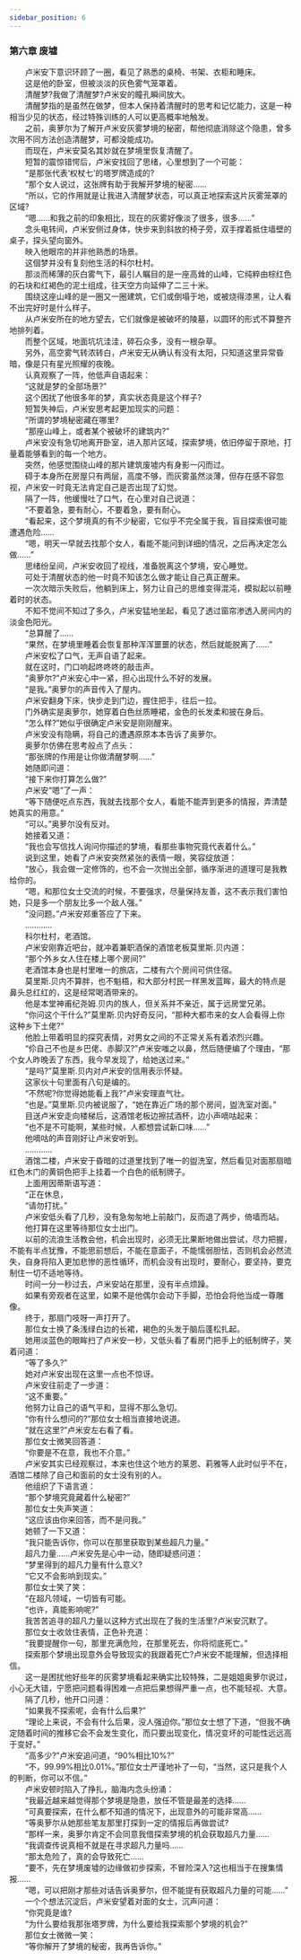 ```yaml
---
sidebar_position: 6
---
```

### 第六章  废墟  


　　卢米安下意识环顾了一圈，看见了熟悉的桌椅、书架、衣柜和睡床。  
　　这是他的卧室，但被淡淡的灰色雾气笼罩着。  
　　清醒梦?我做了清醒梦?卢米安的瞳孔瞬间放大。  
　　清醒梦指的是虽然在做梦，但本人保持着清醒时的思考和记忆能力，这是一种相当少见的状态，经过特殊训练的人可以更高概率地触发。  
　　之前，奥萝尔为了解开卢米安灰雾梦境的秘密，帮他彻底消除这个隐患，曾多次用不同方法创造清醒梦，可都没能成功。  
　　而现在，卢米安莫名其妙就在梦境里恢复清醒了。  
　　短暂的震惊错愕后，卢米安找回了思绪，心里想到了一个可能：  
　　“是那张代表‘权杖七’的塔罗牌造成的?  
　　“那个女人说过，这张牌有助于我解开梦境的秘密……  
　　“所以，它的作用就是让我进入清醒梦状态，可以真正地探索这片灰雾笼罩的区域?  
　　“嗯……和我之前的印象相比，现在的灰雾好像淡了很多，很多……”  
　　念头电转间，卢米安侧过身体，快步来到斜放的椅子旁，双手撑着抵住墙壁的桌子，探头望向窗外。  
　　映入他眼帘的并非他熟悉的场景。  
　　这個梦并没有复刻他生活的科尔杜村。  
　　那淡而稀薄的灰白雾气下，最引人瞩目的是一座高耸的山峰，它纯粹由棕红色的石块和红褐色的泥土组成，往天空方向延伸了二三十米。  
　　围绕这座山峰的是一圈又一圈建筑，它们或倒塌于地，或被烧得漆黑，让人看不出完好时是什么样子。  
　　从卢米安所在的地方望去，它们就像是被破坏的陵墓，以圆环的形式不算整齐地排列着。  
　　而整个区域，地面坑坑洼洼，碎石众多，没有一根杂草。  
　　另外，高空雾气转浓转白，卢米安无从确认有没有太阳，只知道这里异常昏暗，像是只有星光照耀的夜晚。  
　　认真观察了一阵，他低声自语起来：  
　　“这就是梦的全部场景?”  
　　这个困扰了他很多年的梦，真实状态竟是这个样子?  
　　短暂失神后，卢米安思考起更加现实的问题：  
　　“所谓的梦境秘密藏在哪里?  
　　“那座山峰上，或者某个被破坏的建筑内?”  
　　卢米安没有急切地离开卧室，进入那片区域，探索梦境，依旧停留于原地，打量着能够看到的每一个地方。  
　　突然，他感觉围绕山峰的那片建筑废墟内有身影一闪而过。  
　　碍于本身所在房屋只有两层，高度不够，而灰雾虽然淡薄，但存在感不容忽视，卢米安一时竟无法肯定自己是否出现了幻觉。  
　　隔了一阵，他缓慢吐了口气，在心里对自己说道：  
　　“不要着急，要有耐心，不要着急，要有耐心。  
　　“看起来，这个梦境真的有不少秘密，它似乎不完全属于我，盲目探索很可能遭遇危险……  
　　“嗯，明天一早就去找那个女人，看能不能问到详细的情况，之后再决定怎么做……”  
　　思绪纷呈间，卢米安收回了视线，准备脱离这个梦境，安心睡觉。  
　　可处于清醒状态的他一时竟不知该怎么做才能让自己真正醒来。  
　　一次次暗示失败后，他躺到床上，努力让自己的思维变得混沌，模拟起以前睡着时的状态。  
　　不知不觉间不知过了多久，卢米安猛地坐起，看见了透过窗帘渗透入房间内的淡金色阳光。  
　　“总算醒了……  
　　“果然，在梦境里睡着会恢复那种浑浑噩噩的状态，然后就能脱离了……”  
　　卢米安松了口气，无声自语了起来。  
　　就在这时，门口响起咚咚咚的敲击声。  
　　“奥萝尔?”卢米安心中一紧，担心出现什么不好的发展。  
　　“是我。”奥萝尔的声音传入了屋内。  
　　卢米安翻身下床，快步走到门边，握住把手，往后一拉。  
　　门外确实是奥萝尔，她穿着白色丝质睡裙，金色的长发柔和披在身后。  
　　“怎么样?”她似乎很确定卢米安是刚刚醒来。  
　　卢米安没有隐瞒，将自己的遭遇原原本本告诉了奥萝尔。  
　　奥萝尔仿佛在思考般点了点头：  
　　“那张牌的作用是让你做清醒梦啊……”  
　　她随即问道：  
　　“接下来你打算怎么做?”  
　　卢米安“嗯”了一声：  
　　“等下随便吃点东西，我就去找那个女人，看能不能弄到更多的情报，弄清楚她真实的用意。”  
　　“可以。”奥萝尔没有反对。  
　　她接着又道：  
　　“我也会写信找人询问你描述的梦境，看那些事物究竟代表着什么。”  
　　说到这里，她看了卢米安突然紧张的表情一眼，笑容绽放道：  
　　“放心，我会做一定修饰的，也不会一次抛出全部，循序渐进的道理可是我教给你的。  
　　“嗯，和那位女士交流的时候，不要强求，尽量保持友善，这不表示我们害怕她，只是多一个朋友比多一个敌人强。”  
　　“没问题。”卢米安郑重答应了下来。  
　　…………  
　　科尔杜村，老酒馆。  
　　卢米安刚靠近吧台，就冲着兼职酒保的酒馆老板莫里斯.贝内道：  
　　“那个外乡女人住在楼上哪个房间?”  
　　老酒馆本身也是村里唯一的旅店，二楼有六个房间可供住宿。  
　　莫里斯.贝内不算胖，也不魁梧，和大部分村民一样黑发蓝眸，最大的特点是鼻头总红红的，这是经常喝酒带来的。  
　　他是本堂神甫纪尧姆.贝内的族人，但关系并不亲近，属于远房堂兄弟。  
　　“你问这个干什么?”莫里斯.贝内好奇反问，“那种大都市来的女人会看得上你这种乡下土佬?”  
　　他脸上带着明显的探究表情，对男女之间的不正常关系有着浓烈兴趣。  
　　“伱自己不也是乡巴佬、赤脚汉?”卢米安嗤之以鼻，然后随便编了个理由，“那个女人昨晚丢了东西，我今早发现了，给她送过来。”  
　　“是吗?”莫里斯.贝内对卢米安的信用表示怀疑。  
　　这家伙十句里面有八句是编的。  
　　“不然呢?你觉得她能看上我?”卢米安理直气壮。  
　　“也是。”莫里斯.贝内被说服了，“她在靠近广场的那个房间，盥洗室对面。”  
　　目送卢米安走向楼梯后，这酒馆老板边擦拭酒杯，边小声嘀咕起来：  
　　“也不是不可能啊，某些时候，人都想尝试新口味……”  
　　他嘀咕的声音刚好让卢米安听到。  
　　…………  
　　酒馆二楼，卢米安于昏暗的过道里找到了唯一的盥洗室，然后看见对面那扇暗红色木门的黄铜色把手上挂着一个白色的纸制牌子。  
　　上面用因蒂斯语写道：  
　　“正在休息，  
　　“请勿打扰。”  
　　卢米安低头看了几秒，没有急匆匆地上前敲门，反而退了两步，倚墙而站。  
　　他打算在这里等待那位女士出门。  
　　以前的流浪生活教会他，机会出现时，必须无比果断地做出尝试，尽力把握，不能有半点犹豫，不能思前想后，不能在意面子，不能懦弱胆怯，否则机会必然流失，自身将陷入更加悲惨的恶性循环，而机会没有出现时，要耐心，要坚持，要克制住一切不适地等待。  
　　时间一分一秒过去，卢米安站在那里，没有半点烦躁。  
　　如果有旁观者在这里，如果不是他偶尔会动下手脚，恐怕会将他当成一尊雕像。  
　　终于，那扇门吱呀一声打开了。  
　　那位女士换了条浅绿白边的长裙，褐色的头发于脑后蓬松扎起。  
　　她用淡蓝色的眼眸扫了卢米安一秒，又低头看了看房门把手上的纸制牌子，笑着问道：  
　　“等了多久?”  
　　她对卢米安出现在这里一点也不惊讶。  
　　卢米安往前走了一步道：  
　　“这不重要。”  
　　他努力让自己的语气平和，显得不那么急切。  
　　“你有什么想问的?”那位女士相当直接地说道。  
　　“就在这里?”卢米安左右看了看。  
　　那位女士微笑回答道：  
　　“你要是不在意，我也不介意。”  
　　卢米安其实已经观察过，本来也住这个地方的莱恩、莉雅等人此时似乎不在，酒馆二楼除了自己和面前的女士没有别的人。  
　　他组织了下语言道：  
　　“那个梦境究竟藏着什么秘密?”  
　　那位女士失声笑道：  
　　“这应该由你来回答，而不是问我。”  
　　她顿了一下又道：  
　　“我只能告诉你，你可以在那里获取到某些超凡力量。”  
　　超凡力量……卢米安先是心中一动，随即疑惑问道：  
　　“梦里得到的超凡力量有什么意义?  
　　“它又不会影响到现实。”  
　　那位女士笑了笑：  
　　“在超凡领域，一切皆有可能。  
　　“也许，真能影响呢?”  
　　我苦苦追寻的超凡力量以这种方式出现在了我的生活里?卢米安沉默了。  
　　那位女士收敛住表情，正色补充道：  
　　“我要提醒你一句，那里充满危险，在那里死去，你将彻底死亡。”  
　　探索那个梦境出现意外会导致现实的我跟着死亡?卢米安不能理解，但选择相信。  
　　这一是困扰他好些年的灰雾梦境看起来确实比较特殊，二是姐姐奥萝尔说过，小心无大错，宁愿把问题看得困难一点把后果想得严重一点，也不能轻视、大意。  
　　隔了几秒，他开口问道：  
　　“如果我不探索呢，会有什么后果?”  
　　“理论上来说，不会有什么后果，没人强迫你。”那位女士想了下道，“但我不确定随着时间的推移它会不会发生变化，而只要出现变化，情况变坏的可能性远远高于变好。”  
　　“高多少?”卢米安追问道，“90%相比10%?”  
　　“不，99.99%相比0.01%。”那位女士严谨地补了一句，“当然，这只是我个人的判断，你可以不信。”  
　　卢米安顿时陷入了挣扎，脑海内念头纷涌：  
　　“我最近越来越觉得那个梦境是隐患，放任不管是最差的选择……  
　　“可真要探索，在什么都不知道的情况下，出现意外的可能非常高……  
　　“等奥萝尔从她那些笔友那里打探到一定的情报后再做尝试?  
　　“那样一来，奥萝尔肯定不会同意我借探索梦境的机会获取超凡力量……  
　　“我调查传说真相不就是在寻求超凡力量吗……  
　　“那太危险了，真的会导致死亡……  
　　“要不，先在梦境废墟的边缘做初步探索，不冒险深入?这也相当于在搜集情报……  
　　“嗯，可以把刚才那些对话告诉奥萝尔，但不能提有获取超凡力量的可能……”  
　　一个个想法沉淀后，卢米安望着对面的女士，沉声问道：  
　　“你究竟是谁?  
　　“为什么要给我那张塔罗牌，为什么要给我探索那个梦境的机会?”  
　　那位女士微微一笑：  
　　“等你解开了梦境的秘密，我再告诉你。”  
